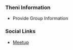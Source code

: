### Theni Information
* Provide Group Information

### Social Links
* [Meetup](https://www.meetup.com/owasp-theni-chapter/)



